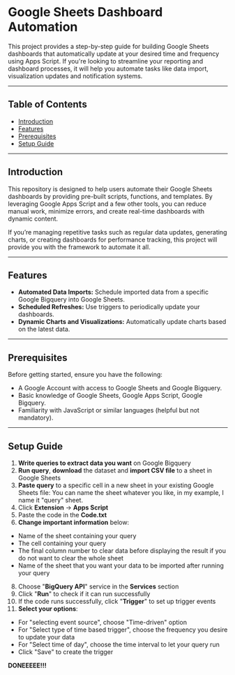# Google Sheets Dashboard Automation

This project provides a step-by-step guide for building Google Sheets dashboards that automatically update at your desired time and frequency using Apps Script. If you're looking to streamline your reporting and dashboard processes, it will help you automate tasks like data import, visualization updates and notification systems.

---

## Table of Contents

- [Introduction](#introduction)
- [Features](#features)
- [Prerequisites](#prerequisites)
- [Setup Guide](#setup-guide)

---

## Introduction

This repository is designed to help users automate their Google Sheets dashboards by providing pre-built scripts, functions, and templates. By leveraging Google Apps Script and a few other tools, you can reduce manual work, minimize errors, and create real-time dashboards with dynamic content.

If you’re managing repetitive tasks such as regular data updates, generating charts, or creating dashboards for performance tracking, this project will provide you with the framework to automate it all.

---

## Features

- **Automated Data Imports:** Schedule imported data from a specific Google Bigquery into Google Sheets.
- **Scheduled Refreshes:** Use triggers to periodically update your dashboards.
- **Dynamic Charts and Visualizations:** Automatically update charts based on the latest data.
---

## Prerequisites

Before getting started, ensure you have the following:

- A Google Account with access to Google Sheets and Google Bigquery.
- Basic knowledge of Google Sheets, Google Apps Script, Google Bigquery.
- Familiarity with JavaScript or similar languages (helpful but not mandatory).

---

## Setup Guide

1. **Write queries to extract data you want** on Google Bigquery
2. **Run query**, **download** the dataset and **import CSV file** to a sheet in Google Sheets
3. **Paste query** to a specific cell in a new sheet in your existing Google Sheets file: You can name the sheet whatever you like, in my example, I name it "query" sheet.
5. Click **Extension** -> **Apps Script**
6. Paste the code in the **Code.txt**
7. **Change important information** below:
- Name of the sheet containing your query
- The cell containing your query
- The final column number to clear data before displaying the result if you do not want to clear the whole sheet
- Name of the sheet that you want your data to be imported after running your query
8. Choose "**BigQuery API**" service in the **Services** section
9. Click "**Run**" to check if it can run successfully
10. If the code runs successfully, click "**Trigger**" to set up trigger events
11. **Select your options**:
  - For "selecting event source", choose "Time-driven" option
  - For "Select type of time based trigger", choose the frequency you desire to update your data
  - For "Select time of day", choose the time interval to let your query run
  - Click "Save" to create the trigger
 

**DONEEEEE!!!**


